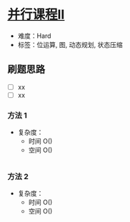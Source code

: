 # [并行课程II](https://leetcode-cn.com/problems/parallel-courses-ii/)

- 难度：Hard
- 标签：位运算, 图, 动态规划, 状态压缩

## 刷题思路

- [ ] xx
- [ ] xx

### 方法 1

- 复杂度：
    - 时间 O()
    - 空间 O()

``` js

```

### 方法 2

- 复杂度：
    - 时间 O()
    - 空间 O()

``` js

```
